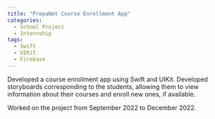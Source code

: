 ```yaml
---
title: "PrepaNet Course Enrollment App"
categories:
  - School Project
  - Internship
tags:
  - Swift
  - UIKit
  - Firebase
---
```


Developed a course enrollment app using Swift and UIKit. Developed storyboards corresponding to the students, allowing them to view information about their courses and enroll new ones, if available.

Worked on the project from September 2022 to December 2022.